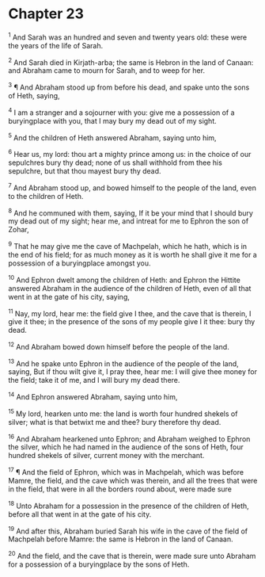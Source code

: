 # Chapter 23

<sup>1</sup> And Sarah was an hundred and seven and twenty years old: these were the years of the life of Sarah. 

<sup>2</sup> And Sarah died in Kirjath-arba; the same is Hebron in the land of Canaan: and Abraham came to mourn for Sarah, and to weep for her. 

<sup>3</sup> ¶ And Abraham stood up from before his dead, and spake unto the sons of Heth, saying, 

<sup>4</sup> I am a stranger and a sojourner with you: give me a possession of a buryingplace with you, that I may bury my dead out of my sight. 

<sup>5</sup> And the children of Heth answered Abraham, saying unto him, 

<sup>6</sup> Hear us, my lord: thou art a mighty prince among us: in the choice of our sepulchres bury thy dead; none of us shall withhold from thee his sepulchre, but that thou mayest bury thy dead. 

<sup>7</sup> And Abraham stood up, and bowed himself to the people of the land, even to the children of Heth. 

<sup>8</sup> And he communed with them, saying, If it be your mind that I should bury my dead out of my sight; hear me, and intreat for me to Ephron the son of Zohar, 

<sup>9</sup> That he may give me the cave of Machpelah, which he hath, which is in the end of his field; for as much money as it is worth he shall give it me for a possession of a buryingplace amongst you. 

<sup>10</sup> And Ephron dwelt among the children of Heth: and Ephron the Hittite answered Abraham in the audience of the children of Heth, even of all that went in at the gate of his city, saying, 

<sup>11</sup> Nay, my lord, hear me: the field give I thee, and the cave that is therein, I give it thee; in the presence of the sons of my people give I it thee: bury thy dead. 

<sup>12</sup> And Abraham bowed down himself before the people of the land. 

<sup>13</sup> And he spake unto Ephron in the audience of the people of the land, saying, But if thou wilt give it, I pray thee, hear me: I will give thee money for the field; take it of me, and I will bury my dead there. 

<sup>14</sup> And Ephron answered Abraham, saying unto him, 

<sup>15</sup> My lord, hearken unto me: the land is worth four hundred shekels of silver; what is that betwixt me and thee? bury therefore thy dead. 

<sup>16</sup> And Abraham hearkened unto Ephron; and Abraham weighed to Ephron the silver, which he had named in the audience of the sons of Heth, four hundred shekels of silver, current money with the merchant. 

<sup>17</sup> ¶ And the field of Ephron, which was in Machpelah, which was before Mamre, the field, and the cave which was therein, and all the trees that were in the field, that were in all the borders round about, were made sure 

<sup>18</sup> Unto Abraham for a possession in the presence of the children of Heth, before all that went in at the gate of his city. 

<sup>19</sup> And after this, Abraham buried Sarah his wife in the cave of the field of Machpelah before Mamre: the same is Hebron in the land of Canaan. 

<sup>20</sup> And the field, and the cave that is therein, were made sure unto Abraham for a possession of a buryingplace by the sons of Heth. 


